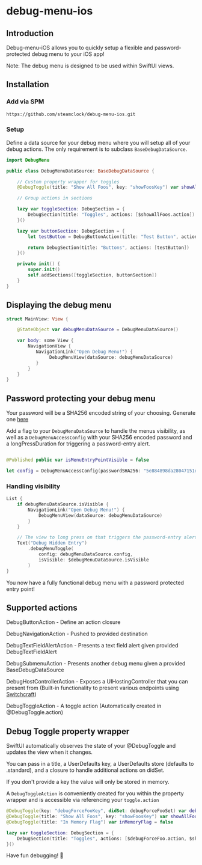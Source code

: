 # debug-menu-ios

## Introduction
Debug-menu-iOS allows you to quickly setup a flexible and password-protected debug menu to your iOS app!

Note: The debug menu is designed to be used within SwiftUI views.

## Installation

### Add via SPM

```bash
https://github.com/steamclock/debug-menu-ios.git
```

### Setup

Define a data source for your debug menu where you will setup all of your debug actions. 
The only requirement is to subclass `BaseDebugDataSource`.

``` Swift
import DebugMenu

public class DebugMenuDataSource: BaseDebugDataSource {

    // Custom property wrapper for toggles
    @DebugToggle(title: "Show All Foos", key: "showFoosKey") var showAllFoos = false

    // Group actions in sections

    lazy var toggleSection: DebugSection = {
        DebugSection(title: "Toggles", actions: [$showAllFoos.action])
    }()

    lazy var buttonSection: DebugSection = {
        let testButton = DebugButtonAction(title: "Test Button", action: { print("Button Tapped") })

        return DebugSection(title: "Buttons", actions: [testButton])
    }()

    private init() {
        super.init()
        self.addSections([toggleSection, buttonSection])
    }
}
```

## Displaying the debug menu
``` Swift
struct MainView: View {

    @StateObject var debugMenuDataSource = DebugMenuDataSource()

    var body: some View {
        NavigationView {
           NavigationLink("Open Debug Menu!") {
                DebugMenuView(dataSource: debugMenuDataSource)
           }
        }
    }
}
```

## Password protecting your debug menu

Your password will be a SHA256 encoded string of your choosing. Generate one [here](https://tools.keycdn.com/sha256-online-generator)

Add a flag to your `DebugMenuDataSource` to handle the menus visibility, as well as a `DebugMenuAccessConfig` with your SHA256 encoded password and a longPressDuration for triggering a password-entry alert.

``` Swift

@Published public var isMenuEntryPointVisible = false

let config = DebugMenuAccessConfig(passwordSHA256: "5e884898da28047151d0e56f8dc6292773603d0d6aabbdd62a11ef721d1542d8", longPressDuration: 2.0)

``` 

### Handling visibility

``` Swift
List {
    if debugMenuDataSource.isVisible {
        NavigationLink("Open Debug Menu!") {
            DebugMenuView(dataSource: debugMenuDataSource)
        }
    }

    // The view to long press on that triggers the password-entry alert
    Text("Debug Hidden Entry")
        .debugMenuToggle(
            config: debugMenuDataSource.config,
            isVisible: $debugMenuDataSource.isVisible
        )
}
```

You now have a fully functional debug menu with a password protected entry point!

## Supported actions

DebugButtonAction - Define an action closure

DebugNavigationAction - Pushed to provided destination

DebugTextFieldAlertAction - Presents a text field alert given provided DebugTextFieldAlert

DebugSubmenuAction - Presents another debug menu given a provided BaseDebugDataSource

DebugHostControllerAction - Exposes a UIHostingController that you can present from (Built-in functionality to present various endpoints using [Switchcraft](https://github.com/steamclock/switchcraft))

DebugToggleAction - A toggle action (Automatically created in @DebugToggle.action)

## Debug Toggle property wrapper

SwiftUI automatically observes the state of your @DebugToggle and updates the view when it changes.

You can pass in a title, a UserDefaults key, a UserDefaults store (defaults to .standard), and a closure to handle additional actions on didSet.

If you don't provide a key the value will only be stored in memory. 

A `DebugToggleAction` is conveniently created for you within the property wrapper and is accessible via referencing your `toggle.action`

``` Swift 
@DebugToggle(key: "debugForceFooKey", didSet: debugForceFooSet) var debugForceFoo = false
@DebugToggle(title: "Show All Foos", key: "showFoosKey") var showAllFoos = false
@DebugToggle(title: "In Memory Flag") var inMemoryFlag = false

lazy var toggleSection: DebugSection = {
    DebugSection(title: "Toggles", actions: [$debugForceFoo.action, $showAllFoos.action, $inMemoryFlag.action])
}()
```

Have fun debugging! 🚀

